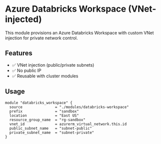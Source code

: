 # Azure Databricks Workspace (VNet-injected)

This module provisions an Azure Databricks Workspace with custom VNet injection for private network control.

## Features

- ✅ VNet injection (public/private subnets)
- ✅ No public IP
- ✅ Reusable with cluster modules

## Usage

```hcl
module "databricks_workspace" {
  source               = "./modules/databricks-workspace"
  prefix               = "sandbox"
  location             = "East US"
  resource_group_name  = "rg-sandbox"
  vnet_id              = azurerm_virtual_network.this.id
  public_subnet_name   = "subnet-public"
  private_subnet_name  = "subnet-private"
}
```